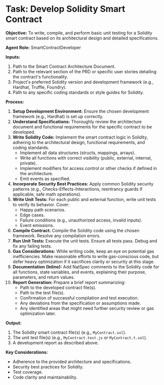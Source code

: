 # Task: Develop Solidity Smart Contract

**Objective:** To write, compile, and perform basic unit testing for a Solidity smart contract based on its architectural design and detailed specifications.

**Agent Role:** SmartContractDeveloper

**Inputs:**
1.  Path to the Smart Contract Architecture Document.
2.  Path to the relevant section of the PRD or specific user stories detailing the contract's functionality.
3.  Project's preferred Solidity version and development framework (e.g., Hardhat, Truffle, Foundry).
4.  Path to any specific coding standards or style guides for Solidity.

**Process:**
1.  **Setup Development Environment:** Ensure the chosen development framework (e.g., Hardhat) is set up correctly.
2.  **Understand Specifications:** Thoroughly review the architecture document and functional requirements for the specific contract to be developed.
3.  **Write Solidity Code:** Implement the smart contract logic in Solidity, adhering to the architectural design, functional requirements, and coding standards.
    *   Implement all data structures (structs, mappings, arrays).
    *   Write all functions with correct visibility (public, external, internal, private).
    *   Implement modifiers for access control or other checks if defined in the architecture.
    *   Emit events as specified.
4.  **Incorporate Security Best Practices:** Apply common Solidity security patterns (e.g., Checks-Effects-Interactions, reentrancy guards if applicable, safe math operations).
5.  **Write Unit Tests:** For each public and external function, write unit tests to verify its behavior. Cover:
    *   Happy path scenarios.
    *   Edge cases.
    *   Failure conditions (e.g., unauthorized access, invalid inputs).
    *   Event emissions.
6.  **Compile Contract:** Compile the Solidity code using the chosen framework. Resolve any compilation errors.
7.  **Run Unit Tests:** Execute the unit tests. Ensure all tests pass. Debug and fix any failing tests.
8.  **Gas Considerations:** While writing code, keep an eye on potential gas inefficiencies. Make reasonable efforts to write gas-conscious code, but defer heavy optimization if it sacrifices clarity or security at this stage.
9.  **Documentation (Inline):** Add NatSpec comments to the Solidity code for all functions, state variables, and events, explaining their purpose, parameters, and return values.
10. **Report Generation:** Prepare a brief report summarizing:
    *   Path to the developed contract file(s).
    *   Path to the test file(s).
    *   Confirmation of successful compilation and test execution.
    *   Any deviations from the specification or assumptions made.
    *   Any identified areas that might need further security review or gas optimization later.

**Output:**
1.  The Solidity smart contract file(s) (e.g., `MyContract.sol`).
2.  The unit test file(s) (e.g., `MyContract.test.js` or `MyContract.t.sol`).
3.  A development report as described above.

**Key Considerations:**
- Adherence to the provided architecture and specifications.
- Security best practices for Solidity.
- Test coverage.
- Code clarity and maintainability.